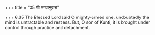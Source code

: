 +++
title = "35 श्री भगवानुवाच"

+++
6.35 The Blessed Lord said O mighty-armed one, undoubtedly the mind is
untractable and restless. But, O son of Kunti, it is brought under
control through practice and detachment.
